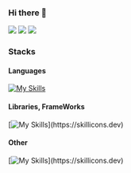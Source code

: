 ### Hi there 👋

![](http://github-profile-summary-cards.vercel.app/api/cards/stats?username=Aiki-Toyokawa&theme=github)
![](http://github-profile-summary-cards.vercel.app/api/cards/most-commit-language?username=Aiki-Toyokawa&theme=github)
![](http://github-profile-summary-cards.vercel.app/api/cards/profile-details?username=Aiki-Toyokawa&theme=github)


<h3>
  Stacks
</h3>

<h4>
  Languages
</h4>


[![My Skills](https://skillicons.dev/icons?i=py,c,cpp,cs,html,css,js,ts)](https://skillicons.dev)


<h4>
  Libraries, FrameWorks
</h4>


[![My Skills](https://skillicons.dev/icons?i=electron,react,nodejs,express,opencv,)](https://skillicons.dev)



<h4>
  Other
</h4>


[![My Skills](https://skillicons.dev/icons?i=github,git,discord,bots,sqlite,arduino,blender,unity,latex,qt,replit,vscode,visualstudio,windows,figma,md,linux,notion,powershell,processing,raspberrypi,)](https://skillicons.dev)


<!--
**Aiki-Toyokawa/Aiki-Toyokawa** is a ✨ _special_ ✨ repository because its `README.md` (this file) appears on your GitHub profile.
Here are some ideas to get you started:

- 🔭 I’m currently working on ...
- 🌱 I’m currently learning ...
- 👯 I’m looking to collaborate on ...
- 🤔 I’m looking for help with ...
- 💬 Ask me about ...
- 📫 How to reach me: ...
- 😄 Pronouns: ...
- ⚡ Fun fact: ...
-->
